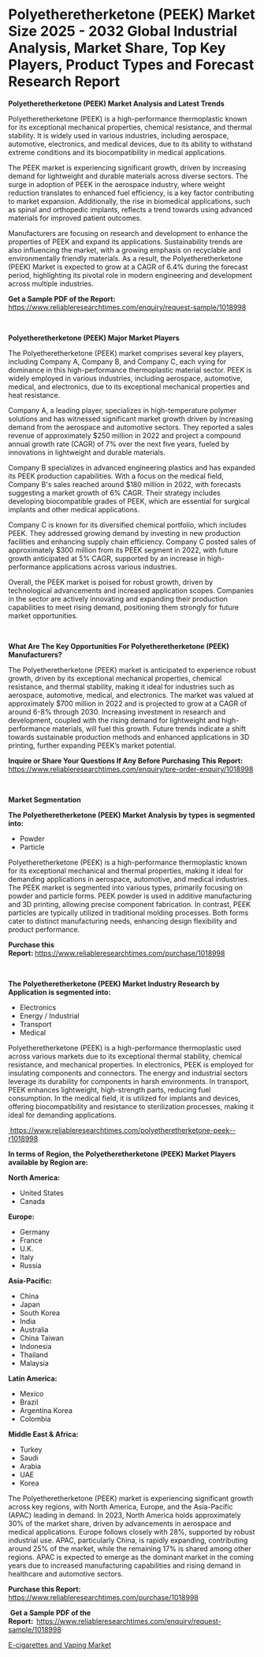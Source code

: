 <p><h1>Polyetheretherketone (PEEK) Market Size 2025 - 2032 Global Industrial Analysis, Market Share, Top Key Players, Product Types and Forecast Research Report</h1></p><p><strong>Polyetheretherketone (PEEK) Market Analysis and Latest Trends</strong></p>
<p><p>Polyetheretherketone (PEEK) is a high-performance thermoplastic known for its exceptional mechanical properties, chemical resistance, and thermal stability. It is widely used in various industries, including aerospace, automotive, electronics, and medical devices, due to its ability to withstand extreme conditions and its biocompatibility in medical applications.</p><p>The PEEK market is experiencing significant growth, driven by increasing demand for lightweight and durable materials across diverse sectors. The surge in adoption of PEEK in the aerospace industry, where weight reduction translates to enhanced fuel efficiency, is a key factor contributing to market expansion. Additionally, the rise in biomedical applications, such as spinal and orthopedic implants, reflects a trend towards using advanced materials for improved patient outcomes.</p><p>Manufacturers are focusing on research and development to enhance the properties of PEEK and expand its applications. Sustainability trends are also influencing the market, with a growing emphasis on recyclable and environmentally friendly materials. As a result, the Polyetheretherketone (PEEK) Market is expected to grow at a CAGR of 6.4% during the forecast period, highlighting its pivotal role in modern engineering and development across multiple industries.</p></p>
<p><strong>Get a Sample PDF of the Report:&nbsp;</strong> <a href="https://www.reliableresearchtimes.com/enquiry/request-sample/1018998?utm_campaign=3355&utm_medium=2&utm_source=Github&utm_content=ia&utm_term=21032025&utm_id=polyetheretherketone-peek">https://www.reliableresearchtimes.com/enquiry/request-sample/1018998</a></p>
<p>&nbsp;</p>
<p><strong>Polyetheretherketone (PEEK) Major Market Players</strong></p>
<p><p>The Polyetheretherketone (PEEK) market comprises several key players, including Company A, Company B, and Company C, each vying for dominance in this high-performance thermoplastic material sector. PEEK is widely employed in various industries, including aerospace, automotive, medical, and electronics, due to its exceptional mechanical properties and heat resistance.</p><p>Company A, a leading player, specializes in high-temperature polymer solutions and has witnessed significant market growth driven by increasing demand from the aerospace and automotive sectors. They reported a sales revenue of approximately $250 million in 2022 and project a compound annual growth rate (CAGR) of 7% over the next five years, fueled by innovations in lightweight and durable materials.</p><p>Company B specializes in advanced engineering plastics and has expanded its PEEK production capabilities. With a focus on the medical field, Company B's sales reached around $180 million in 2022, with forecasts suggesting a market growth of 6% CAGR. Their strategy includes developing biocompatible grades of PEEK, which are essential for surgical implants and other medical applications.</p><p>Company C is known for its diversified chemical portfolio, which includes PEEK. They addressed growing demand by investing in new production facilities and enhancing supply chain efficiency. Company C posted sales of approximately $300 million from its PEEK segment in 2022, with future growth anticipated at 5% CAGR, supported by an increase in high-performance applications across various industries.</p><p>Overall, the PEEK market is poised for robust growth, driven by technological advancements and increased application scopes. Companies in the sector are actively innovating and expanding their production capabilities to meet rising demand, positioning them strongly for future market opportunities.</p></p>
<p>&nbsp;</p>
<p><strong>What Are The Key Opportunities For Polyetheretherketone (PEEK) Manufacturers?</strong></p>
<p><p>The Polyetheretherketone (PEEK) market is anticipated to experience robust growth, driven by its exceptional mechanical properties, chemical resistance, and thermal stability, making it ideal for industries such as aerospace, automotive, medical, and electronics. The market was valued at approximately $700 million in 2022 and is projected to grow at a CAGR of around 6-8% through 2030. Increasing investment in research and development, coupled with the rising demand for lightweight and high-performance materials, will fuel this growth. Future trends indicate a shift towards sustainable production methods and enhanced applications in 3D printing, further expanding PEEK’s market potential.</p></p>
<p><strong>Inquire or Share Your Questions If Any Before Purchasing This Report:</strong> <a href="https://www.reliableresearchtimes.com/enquiry/pre-order-enquiry/1018998?utm_campaign=3355&utm_medium=2&utm_source=Github&utm_content=ia&utm_term=21032025&utm_id=polyetheretherketone-peek">https://www.reliableresearchtimes.com/enquiry/pre-order-enquiry/1018998</a></p>
<p>&nbsp;</p>
<p><strong>Market Segmentation</strong></p>
<p><strong>The Polyetheretherketone (PEEK) Market Analysis by types is segmented into:</strong></p>
<p><ul><li>Powder</li><li>Particle</li></ul></p>
<p><p>Polyetheretherketone (PEEK) is a high-performance thermoplastic known for its exceptional mechanical and thermal properties, making it ideal for demanding applications in aerospace, automotive, and medical industries. The PEEK market is segmented into various types, primarily focusing on powder and particle forms. PEEK powder is used in additive manufacturing and 3D printing, allowing precise component fabrication. In contrast, PEEK particles are typically utilized in traditional molding processes. Both forms cater to distinct manufacturing needs, enhancing design flexibility and product performance.</p></p>
<p><strong>Purchase this Report:&nbsp;</strong><a href="https://www.reliableresearchtimes.com/purchase/1018998?utm_campaign=3355&utm_medium=2&utm_source=Github&utm_content=ia&utm_term=21032025&utm_id=polyetheretherketone-peek">https://www.reliableresearchtimes.com/purchase/1018998</a></p>
<p>&nbsp;</p>
<p><strong>The Polyetheretherketone (PEEK) Market Industry Research by Application is segmented into:</strong></p>
<p><ul><li>Electronics</li><li>Energy / Industrial</li><li>Transport</li><li>Medical</li></ul></p>
<p><p>Polyetheretherketone (PEEK) is a high-performance thermoplastic used across various markets due to its exceptional thermal stability, chemical resistance, and mechanical properties. In electronics, PEEK is employed for insulating components and connectors. The energy and industrial sectors leverage its durability for components in harsh environments. In transport, PEEK enhances lightweight, high-strength parts, reducing fuel consumption. In the medical field, it is utilized for implants and devices, offering biocompatibility and resistance to sterilization processes, making it ideal for demanding applications.</p></p>
<p><a href="https://www.reliableresearchtimes.com/polyetheretherketone-peek--r1018998?utm_campaign=3355&utm_medium=2&utm_source=Github&utm_content=ia&utm_term=21032025&utm_id=polyetheretherketone-peek">&nbsp;https://www.reliableresearchtimes.com/polyetheretherketone-peek--r1018998</a></p>
<p><strong>In terms of Region, the Polyetheretherketone (PEEK) Market Players available by Region are:</strong></p>
<p>
    <p> <strong> North America: </strong>
        <ul>
            <li>United States</li>
            <li>Canada</li>
        </ul>
        </p> 
    <p> <strong> Europe: </strong>
        <ul>
            <li>Germany</li>
            <li>France</li>
            <li>U.K.</li>
            <li>Italy</li>
            <li>Russia</li>
        </ul>
        </p> 
    <p> <strong> Asia-Pacific: </strong>
        <ul>
            <li>China</li>
            <li>Japan</li>
            <li>South Korea</li>
            <li>India</li>
            <li>Australia</li>
            <li>China Taiwan</li>
            <li>Indonesia</li>
            <li>Thailand</li>
            <li>Malaysia</li>
        </ul>
        </p> 
    <p> <strong> Latin America: </strong>
        <ul>
            <li>Mexico</li>
            <li>Brazil</li>
            <li>Argentina Korea</li>
            <li>Colombia</li>
        </ul>
        </p> 
    <p> <strong> Middle East & Africa: </strong>
        <ul>
            <li>Turkey</li>
            <li>Saudi</li>
            <li>Arabia</li>
            <li>UAE</li>
            <li>Korea</li>
        </ul>
    </p>
    </p>
<p><p>The Polyetheretherketone (PEEK) market is experiencing significant growth across key regions, with North America, Europe, and the Asia-Pacific (APAC) leading in demand. In 2023, North America holds approximately 30% of the market share, driven by advancements in aerospace and medical applications. Europe follows closely with 28%, supported by robust industrial use. APAC, particularly China, is rapidly expanding, contributing around 25% of the market, while the remaining 17% is shared among other regions. APAC is expected to emerge as the dominant market in the coming years due to increased manufacturing capabilities and rising demand in healthcare and automotive sectors.</p></p>
<p><strong>Purchase this Report: </strong><a href="https://www.reliableresearchtimes.com/purchase/1018998?utm_campaign=3355&utm_medium=2&utm_source=Github&utm_content=ia&utm_term=21032025&utm_id=polyetheretherketone-peek">https://www.reliableresearchtimes.com/purchase/1018998</a></p>
<p>&nbsp;<strong>Get a Sample PDF of the Report:&nbsp;&nbsp;</strong><a href="https://www.reliableresearchtimes.com/enquiry/request-sample/1018998?utm_campaign=3355&utm_medium=2&utm_source=Github&utm_content=ia&utm_term=21032025&utm_id=polyetheretherketone-peek">https://www.reliableresearchtimes.com/enquiry/request-sample/1018998</a></p>
<p><strong></strong></p>
<p><p><a href="https://github.com/mukaithaisia/Market-Research-Report-List-1/blob/main/e-cigarettes-and-vaping-market.md?utm_campaign=3355&utm_medium=2&utm_source=Github&utm_content=ia&utm_term=21032025&utm_id=polyetheretherketone-peek">E-cigarettes and Vaping Market</a></p></p>
